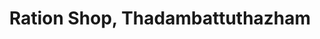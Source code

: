 ---
title: "Ration Shop, Thadambattuthazham"
url: /kozhikode/ration-shop-thadambattuthazham/
shop: convenience
---